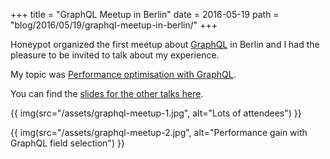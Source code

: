 +++
title = "GraphQL Meetup in Berlin"
date = 2016-05-19
path = "blog/2016/05/19/graphql-meetup-in-berlin/"
+++

Honeypot organized the first meetup about [GraphQL](http://graphql.org/) in Berlin and I had the pleasure to be invited to talk about my experience.

My topic was [Performance optimisation with GraphQL](http://www.slideshare.net/yann_s/performance-optimisation-with-graphql).

You can find the [slides for the other talks here](http://blog.honeypot.io/honeypot-tech-meetup-graphql/).

{{ img(src="/assets/graphql-meetup-1.jpg", alt="Lots of attendees") }}

{{ img(src="/assets/graphql-meetup-2.jpg", alt="Performance gain with GraphQL field selection") }}
